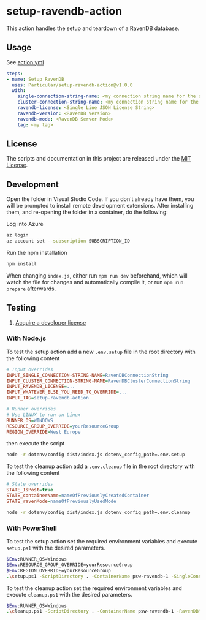 # setup-ravendb-action

This action handles the setup and teardown of a RavenDB database.

## Usage

See [action.yml](action.yml)

```yaml
steps:
- name: Setup RavenDB
  uses: Particular/setup-ravendb-action@v1.0.0
  with:
    single-connection-string-name: <my connection string name for the single node>
    cluster-connection-string-name: <my connection string name for the cluster nodes>
    ravendb-license: <Single Line JSON License String>
    ravendb-version: <RavenDB Version>
    ravendb-mode: <RavenDB Server Mode>
    tag: <my tag>
```

## License

The scripts and documentation in this project are released under the [MIT License](LICENSE).

## Development

Open the folder in Visual Studio Code. If you don't already have them, you will be prompted to install remote development extensions. After installing them, and re-opening the folder in a container, do the following:

Log into Azure

```bash
az login
az account set --subscription SUBSCRIPTION_ID
```

Run the npm installation

```bash
npm install
```

When changing `index.js`, either run `npm run dev` beforehand, which will watch the file for changes and automatically compile it, or run `npm run prepare` afterwards.

## Testing

1. [Acquire a developer license](https://ravendb.net/license/request/dev)

### With Node.js

To test the setup action add a new `.env.setup` file in the root directory with the following content

```ini
# Input overrides
INPUT_SINGLE_CONNECTION-STRING-NAME=RavenDBConnectionString
INPUT_CLUSTER_CONNECTION-STRING-NAME=RavenDBClusterConnectionString
INPUT_RAVENDB_LICENSE=...
INPUT_WHATEVER_ELSE_YOU_NEED_TO_OVERRIDE=...
INPUT_TAG=setup-ravendb-action

# Runner overrides
# Use LINUX to run on Linux
RUNNER_OS=WINDOWS
RESOURCE_GROUP_OVERRIDE=yourResourceGroup
REGION_OVERRIDE=West Europe
```

then execute the script

```bash
node -r dotenv/config dist/index.js dotenv_config_path=.env.setup
```

To test the cleanup action add a `.env.cleanup` file in the root directory with the following content

```ini
# State overrides
STATE_IsPost=true
STATE_containerName=nameOfPreviouslyCreatedContainer
STATE_ravenMode=nameOfPreviouslyUsedMode
```

```bash
node -r dotenv/config dist/index.js dotenv_config_path=.env.cleanup
```

### With PowerShell

To test the setup action set the required environment variables and execute `setup.ps1` with the desired parameters.

```bash
$Env:RUNNER_OS=Windows
$Env:RESOURCE_GROUP_OVERRIDE=yourResourceGroup
$Env:REGION_OVERRIDE=yourResourceGroup
.\setup.ps1 -ScriptDirectory . -ContainerName psw-ravendb-1 -SingleConnectionStringName RavenDBConnectionString -ClusterConnectionStringName RavenDBConnectionString -RavenDBLicense 'SingleLineJSON' -RavenDBVersion "5.3" -RavenDBMode "Single" -Tag setup-ravendb-action
```

To test the cleanup action set the required environment variables and execute `cleanup.ps1` with the desired parameters.

```bash
$Env:RUNNER_OS=Windows
.\cleanup.ps1 -ScriptDirectory . -ContainerName psw-ravendb-1 -RavenDBMode "Single"
```
